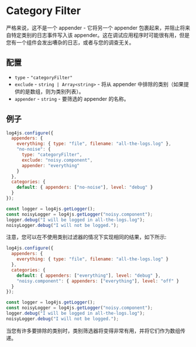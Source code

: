 # Category Filter

严格来说，这不是一个 appender - 它将另一个 appender 包裹起来，并阻止将来自特定类别的日志事件写入该 appender。这在调试应用程序时可能很有用，但是您有一个组件会发出嘈杂的日志，或者与您的调查无关。

## 配置

- `type` - `"categoryFilter"`
- `exclude` - `string | Array<string>` - 将从 appender 中排除的类别（如果提供的是数组，则为类别列表）。
- `appender` - `string` - 要筛选的 appender 的名称。

## 例子

```javascript
log4js.configure({
  appenders: {
    everything: { type: "file", filename: "all-the-logs.log" },
    "no-noise": {
      type: "categoryFilter",
      exclude: "noisy.component",
      appender: "everything"
    }
  },
  categories: {
    default: { appenders: ["no-noise"], level: "debug" }
  }
});

const logger = log4js.getLogger();
const noisyLogger = log4js.getLogger("noisy.component");
logger.debug("I will be logged in all-the-logs.log");
noisyLogger.debug("I will not be logged.");
```

注意，您可以在不使用类别过滤器的情况下实现相同的结果，如下所示:

```javascript
log4js.configure({
  appenders: {
    everything: { type: "file", filename: "all-the-logs.log" }
  },
  categories: {
    default: { appenders: ["everything"], level: "debug" },
    "noisy.component": { appenders: ["everything"], level: "off" }
  }
});

const logger = log4js.getLogger();
const noisyLogger = log4js.getLogger("noisy.component");
logger.debug("I will be logged in all-the-logs.log");
noisyLogger.debug("I will not be logged.");
```

当您有许多要排除的类别时，类别筛选器将变得非常有用，并将它们作为数组传递。
